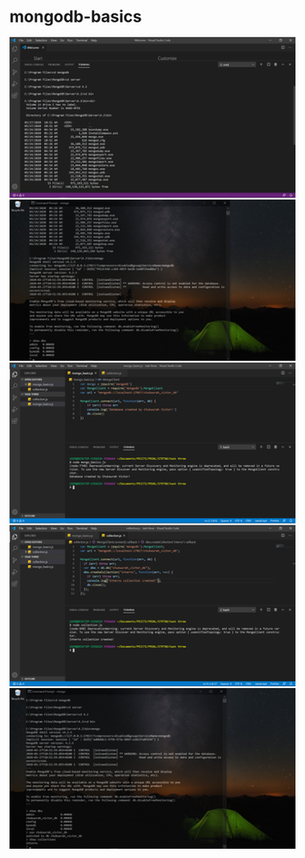 # mongodb-basics

<img src="Scrnshts/ScreenshotOne.png">
<img src="Scrnshts/ScreenshotTwo.png">
<img src="Scrnshts/ScreenshotThree.png">
<img src="Scrnshts/ScreenshotFour.png">
<img src="Scrnshts/ScreenshotFive.png">
